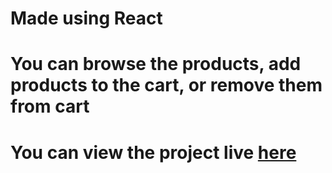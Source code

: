 # Made using React

# You can browse the products, add products to the cart, or remove them from cart

# You can view the project live [here](https://darshan019.github.io/shoppingCart/)
